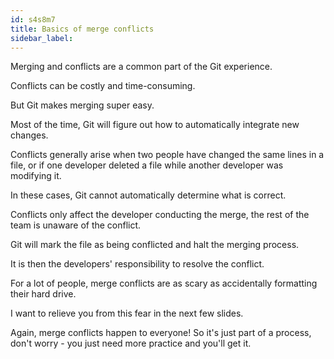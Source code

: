 ```yaml
---
id: s4s8m7
title: Basics of merge conflicts
sidebar_label:
---
```


Merging and conflicts are a common part of the Git experience.

Conflicts can be costly and time-consuming.

But Git makes merging super easy.

Most of the time, Git will figure out how to automatically integrate new changes.

Conflicts generally arise when two people have changed the same lines in a file, or if one developer deleted a file while another developer was modifying it.

In these cases, Git cannot automatically determine what is correct.

Conflicts only affect the developer conducting the merge, the rest of the team is unaware of the conflict.

Git will mark the file as being conflicted and halt the merging process.

It is then the developers' responsibility to resolve the conflict.


For a lot of people, merge conflicts are as scary as accidentally formatting their hard drive.

I want to relieve you from this fear in the next few slides.

Again, merge conflicts happen to everyone! So it's just part of a process, don't worry - you just need more practice and you'll get it.  
